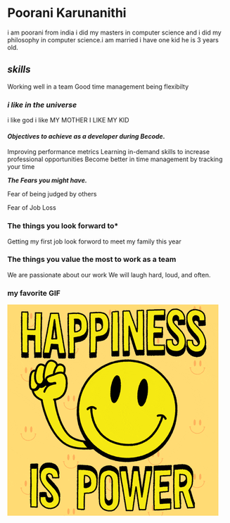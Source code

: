 
# Poorani Karunanithi  
i am poorani from india i did my masters in computer science and i did my philosophy in computer science.i am married i have one kid he is 3 years old.
## *skills*
Working well in a team
Good time management
being flexibilty

### *i like in the universe*
i like god 
i like MY MOTHER
I LIKE MY KID

#### *Objectives to achieve as a developer during Becode.*

Improving performance metrics
Learning in-demand skills to increase professional opportunities
Become better in time management by tracking your time

***The Fears you might have.***

Fear of being judged by others
 
Fear of Job Loss
### The things you look forward to*
Getting my  first job
look forword to meet my family this year

### The  things you value the most to work as a team
We are passionate about our work 
We will laugh hard, loud, and often.

### my favorite GIF
![favorite image](/images/favoriteimage.gif)